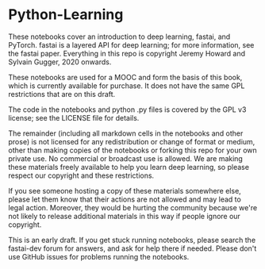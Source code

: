 # Python-Learning

These notebooks cover an introduction to deep learning, fastai, and PyTorch. fastai is a layered API for deep learning; for more information, see the fastai paper. Everything in this repo is copyright Jeremy Howard and Sylvain Gugger, 2020 onwards.

These notebooks are used for a MOOC and form the basis of this book, which is currently available for purchase. It does not have the same GPL restrictions that are on this draft.

The code in the notebooks and python .py files is covered by the GPL v3 license; see the LICENSE file for details.

The remainder (including all markdown cells in the notebooks and other prose) is not licensed for any redistribution or change of format or medium, other than making copies of the notebooks or forking this repo for your own private use. No commercial or broadcast use is allowed. We are making these materials freely available to help you learn deep learning, so please respect our copyright and these restrictions.

If you see someone hosting a copy of these materials somewhere else, please let them know that their actions are not allowed and may lead to legal action. Moreover, they would be hurting the community because we're not likely to release additional materials in this way if people ignore our copyright.

This is an early draft. If you get stuck running notebooks, please search the fastai-dev forum for answers, and ask for help there if needed. Please don't use GitHub issues for problems running the notebooks.
